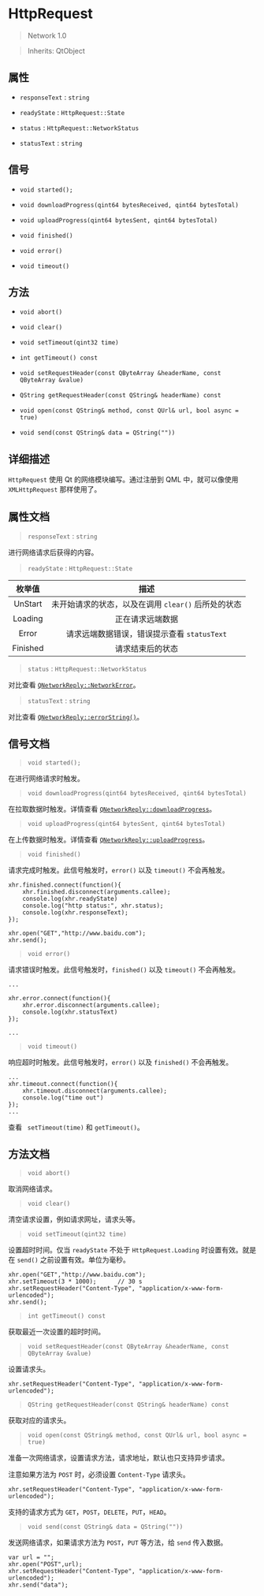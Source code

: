 # HttpRequest

> Network 1.0

> Inherits: QtObject

## 属性

+ `responseText` : `string`

+ `readyState` : `HttpRequest::State`

+ `status` : `HttpRequest::NetworkStatus`

+ `statusText` : `string`

## 信号

+ `void started();`

+ `void downloadProgress(qint64 bytesReceived, qint64 bytesTotal)`

+ `void uploadProgress(qint64 bytesSent, qint64 bytesTotal)`

+ `void finished()`

+ `void error()`

+ `void timeout()`

## 方法

+ `void abort()`

+ `void clear()`

+ `void setTimeout(qint32 time)`

+ `int getTimeout() const`

+ `void setRequestHeader(const QByteArray &headerName, const QByteArray &value)`

+ `QString getRequestHeader(const QString& headerName) const`

+ `void open(const QString& method, const QUrl& url, bool async = true)`

+ `void send(const QString& data = QString(""))`

## 详细描述

`HttpRequest` 使用 Qt 的网络模块编写。通过注册到 QML 中，就可以像使用 `XMLHttpRequest` 那样使用了。

## 属性文档

> `responseText` : `string`

进行网络请求后获得的内容。

> `readyState` : `HttpRequest::State`

| 枚举值 | 描述 |
|:---:|:--:|
| UnStart | 未开始请求的状态，以及在调用 `clear()` 后所处的状态 |
| Loading | 正在请求远端数据 |
| Error | 请求远端数据错误，错误提示查看 `statusText` |
| Finished | 请求结束后的状态 |

> `status` : `HttpRequest::NetworkStatus`

对比查看 [`QNetworkReply::NetworkError`](http://doc.qt.io/qt-5/qnetworkreply.html#NetworkError-enum)。

> `statusText` : `string`

对比查看 [`QNetworkReply::errorString()`](http://doc.qt.io/qt-5/qiodevice.html#errorString)。

## 信号文档

> `void started();`

在进行网络请求时触发。

> `void downloadProgress(qint64 bytesReceived, qint64 bytesTotal)`

在拉取数据时触发。详情查看 [`QNetworkReply::downloadProgress`](http://doc.qt.io/qt-5/qnetworkreply.html#downloadProgress)。

> `void uploadProgress(qint64 bytesSent, qint64 bytesTotal)`

在上传数据时触发。详情查看 [`QNetworkReply::uploadProgress`](http://doc.qt.io/qt-5/qnetworkreply.html#uploadProgress)。

> `void finished()`

请求完成时触发。此信号触发时，`error()` 以及 `timeout()` 不会再触发。

```
xhr.finished.connect(function(){
    xhr.finished.disconnect(arguments.callee);
    console.log(xhr.readyState)
    console.log("http status:", xhr.status);
    console.log(xhr.responseText);
});

xhr.open("GET","http://www.baidu.com");
xhr.send();
```

> `void error()`

请求错误时触发。此信号触发时，`finished()` 以及 `timeout()` 不会再触发。

```
...

xhr.error.connect(function(){
    xhr.error.disconnect(arguments.callee);
    console.log(xhr.statusText)
});

...
```

> `void timeout()`

响应超时时触发。此信号触发时，`error()` 以及 `finished()` 不会再触发。

```
...
xhr.timeout.connect(function(){
    xhr.timeout.disconnect(arguments.callee);
    console.log("time out")
});
...
```

查看 ` setTimeout(time)` 和 `getTimeout()`。

## 方法文档

> `void abort()`

取消网络请求。

> `void clear()`

清空请求设置，例如请求网址，请求头等。

> `void setTimeout(qint32 time)`

设置超时时间。仅当 `readyState` 不处于 `HttpRequest.Loading` 时设置有效。就是在 `send()` 之前设置有效。单位为毫秒。

```
xhr.open("GET","http://www.baidu.com");
xhr.setTimeout(3 * 1000);      // 30 s
xhr.setRequestHeader("Content-Type", "application/x-www-form-urlencoded");
xhr.send();
```

> `int getTimeout() const`

获取最近一次设置的超时时间。

> `void setRequestHeader(const QByteArray &headerName, const QByteArray &value)`

设置请求头。

```
xhr.setRequestHeader("Content-Type", "application/x-www-form-urlencoded");
```

> `QString getRequestHeader(const QString& headerName) const`

获取对应的请求头。

> `void open(const QString& method, const QUrl& url, bool async = true)`

准备一次网络请求，设置请求方法，请求地址，默认也只支持异步请求。

注意如果方法为 `POST` 时，必须设置 `Content-Type` 请求头。

```
xhr.setRequestHeader("Content-Type", "application/x-www-form-urlencoded");
```

支持的请求方式为 `GET`，`POST`，`DELETE`，`PUT`，`HEAD`。

> `void send(const QString& data = QString(""))`

发送网络请求，如果请求方法为 `POST`，`PUT` 等方法，给 `send` 传入数据。

```
var url = "";
xhr.open("POST",url);
xhr.setRequestHeader("Content-Type", "application/x-www-form-urlencoded");
xhr.send("data");
```
